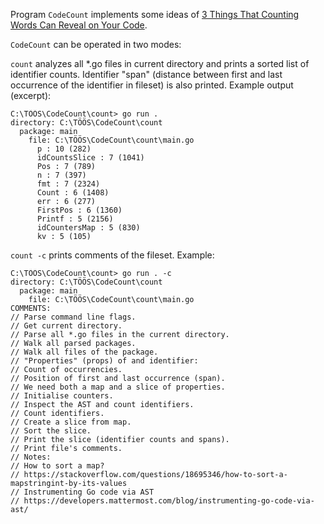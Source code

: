 Program `CodeCount` implements some ideas of [3 Things That Counting Words Can Reveal on Your Code](https://www.fluentcpp.com/2018/10/09/3-things-that-counting-words-can-reveal-on-your-code/).

`CodeCount` can be operated in two modes:

`count` analyzes all *.go files in current directory and prints a sorted list of identifier counts. Identifier "span" (distance between first and last occurrence of the identifier in fileset) is also printed. Example output (excerpt):

````
C:\TÖÖS\CodeCount\count> go run .
directory: C:\TÖÖS\CodeCount\count
  package: main
    file: C:\TÖÖS\CodeCount\count\main.go
      p : 10 (282)
      idCountsSlice : 7 (1041)
      Pos : 7 (789)
      n : 7 (397)
      fmt : 7 (2324)
      Count : 6 (1408)
      err : 6 (277)
      FirstPos : 6 (1360)
      Printf : 5 (2156)
      idCountersMap : 5 (830)
      kv : 5 (105)
````

`count -c` prints comments of the fileset. Example:

````
C:\TÖÖS\CodeCount\count> go run . -c
directory: C:\TÖÖS\CodeCount\count
  package: main
    file: C:\TÖÖS\CodeCount\count\main.go
COMMENTS:
// Parse command line flags.
// Get current directory.
// Parse all *.go files in the current directory.
// Walk all parsed packages.
// Walk all files of the package.
// "Properties" (props) of and identifier:
// Count of occurrencies.
// Position of first and last occurrence (span).
// We need both a map and a slice of properties.
// Initialise counters.
// Inspect the AST and count identifiers.
// Count identifiers.
// Create a slice from map.
// Sort the slice.
// Print the slice (identifier counts and spans).
// Print file's comments.
// Notes:
// How to sort a map?
// https://stackoverflow.com/questions/18695346/how-to-sort-a-mapstringint-by-its-values
// Instrumenting Go code via AST
// https://developers.mattermost.com/blog/instrumenting-go-code-via-ast/
````